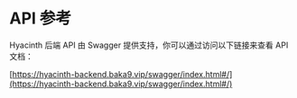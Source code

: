 # API 参考

Hyacinth 后端 API 由 Swagger 提供支持，你可以通过访问以下链接来查看 API 文档：

[https://hyacinth-backend.baka9.vip/swagger/index.html#/](https://hyacinth-backend.baka9.vip/swagger/index.html#/)